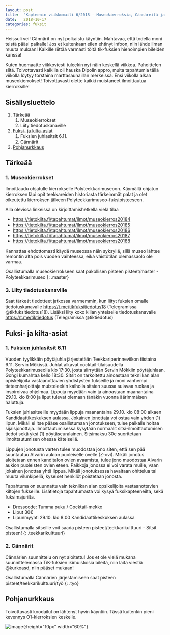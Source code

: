 ```yaml
---
layout: post
title:  "Kapteenin viikkomaili 6/2018 - Museokierroksia, Cännäreitä ja kouluhommia"
date:   2018-10-17
categories: fuksit
---
```


Heissuli vei! Cännärit on nyt polkaistu käyntiin. Mahtavaa, että todella moni teistä pääsi paikalle! Jos et kuitenkaan eilen ehtinyt infoon, niin lähde ilman muuta mukaan! Kaikille riittää varmasti töitä tik-fuksien hienoimpien bileiden kanssa! 

Kuten huomaatte viikkoviesti tuleekin nyt näin keskellä viikkoa. Pahoittelen siitä. Toivottavasti kaikilla oli hauska Dipolin appro, muita tapahtumia tällä viikolla löytyy torstaina marttasaunaillan merkeissä. Ensi viikolla alkaa museokierrokset! Toivottavasti olette kaikki muistaneet ilmoittautua kierroksille!

## Sisällysluettelo
1.	[Tärkeää](#tärkeää)
	1. Museokierrokset
	2. Liity tiedotuskanaville
2. [Fuksi- ja kilta-asiat](#fuksi--ja-kilta-asiat)
	1. Fuksien juhlasitsit 6.11.
	2. Cännärit
3. [Pohjanurkkaus](#pohjanurkkaus)

## Tärkeää

### 1. Museokierrokset
Ilmoittaudu ohjatulle kierrokselle Polyteekkarimuseoon. Käymällä ohjatun kierroksen läpi opit teekkareiden historiasta tärkeimmät palat ja olet oikeutettu kierroksen jälkeen Polyteekkarimuseo-fuksipisteeseen.

Alla olevissa linkeissä on kirjoittamishetkellä vielä tilaa
* <https://tietokilta.fi/tapahtumat/ilmot/museokierros20184>
* <https://tietokilta.fi/tapahtumat/ilmot/museokierros20185>
* <https://tietokilta.fi/tapahtumat/ilmot/museokierros20186>
* <https://tietokilta.fi/tapahtumat/ilmot/museokierros20187>
* <https://tietokilta.fi/tapahtumat/ilmot/museokierros20188>

Kannattaa ehdottomasti käydä museossa näin syksyllä, sillä museo lähtee remontin alta pois vuoden vaihteessa, eikä väistötilan olemassaolo ole varmaa.

Osallistumalla museokierrokseen saat pakollisen pisteen pisteet/master - Polyteekkarimuseo
{: .master}

### 3. Liity tiedotuskanaville
Saat tärkeät tiedotteet jatkossa varmemmin, kun liityt fuksien omalle tiedotuskanavalle <https://t.me/tikfuksitiedotus18> (Telegramissa @tikfuksitiedotus18). Lisäksi liity koko killan yhteiselle tiedotuskanavalle <https://t.me/tiktiedotus> (Telegramissa @tiktiedotus)

## Fuksi- ja kilta-asiat

### 1. Fuksien juhlasitsit 6.11
Vuoden tyylikkäin pöytäjuhla järjestetään Teekkariperinneviikon tiistaina 6.11. Servin Mökissä. Juhlat alkavat cocktail-tilaisuudella Polyteekkarimuseolla klo 17:30, josta siirrytään Servin Mökkiin pöytäjuhlaan. Gongi kumahtaa kello 18:30. Sitsit on tarkoitettu ainoastaan tekniikan alan opiskelijoita vastaanottavien yhdistysten fukseille ja moni vanhempi tieteenharjoittaja muisteleekin kaiholla sitsien suussa sulavaa ruokaa ja inspiroivaa ohjelmaa. Lippuja myydään vain ja ainoastaan maanantaina 29.10. klo 8:00 ja liput tulevat olemaan tänäkin vuonna äärimmäisen haluttuja.

Fuksien juhlasitseille myydään lippuja maanantaina 29.10. klo 08:00 alkaen Kandidaattikeskuksen aulassa. Jokainen jonottaja voi ostaa vain yhden (1) lipun. Mikäli ei itse pääse osallistumaan jonotukseen, tulee paikalle hoitaa sijaisjonottaja. Ilmoittautumisessa kysytään normaalit sitsi-ilmoittautumisen tiedot sekä yksi (1) pöytäseuralainen. 
Sitsimaksu 30e suoritetaan ilmoittautumisen ohessa käteisellä.

Lippujen jonotusta varten tulee muodostaa jono siten, että sen pää suuntautuu Alvarin aukion puoleiselle ovelle (Z-ovi). Mikäli jonotus aloitetaan ennen kanditalon ovien avaamista, tulee jono muodostaa Alvarin aukion puoleisten ovien eteen. Paikkoja jonossa ei voi varata muille, vaan jokainen jonottaa yhtä lippua. Mikäli jonotuksessa havaitaan ohittelua tai muuta vilunkipeliä, kyseiset henkilöt poistetaan jonosta.

Tapahtuma on suunnattu vain tekniikan alan opsikelijoita vastaanottavien kiltojen fukseille. Lisätietoja tapahtumasta voi kysyä fuksikapteeneilta, sekä fuksimajurilta.

* Dresscode: Tumma puku / Cocktail-mekko
* Liput 30€
* Lipunmyynti 29.10. klo 8:00 Kandidaattikeskuksen aulassa

Osallistumalla sitseille voit saada pisteen pisteet/teekkarikulttuuri - Sitsit pisteen!
{: .teekkarikulttuuri}

### 2. Cännärit
Cännärien suunnittelu on nyt aloitettu! Jos et ole vielä mukana suunnittelemassa TiK-fuksien ikimuistoisia bileitä, niin laita viestiä @kurkoasd, niin pääset mukaan!

Osallistumalla Cännärien järjestämiseen saat pisteen pisteet/teekkarikulttuuri/työ
{: .tyo}

## Pohjanurkkaus
Toivottavasti koodailut on lähtenyt	 hyvin käyntiin. Tässä kuitenkin pieni kevennys O1-kierroksien keskelle.

![image](/kapteeninviikkomaili/assets/201806/developing.jpg){:height="10px" width="60%"}